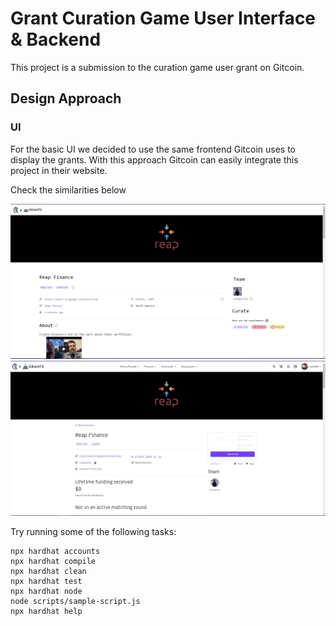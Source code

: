 # Grant Curation Game User Interface & Backend

This project is a submission to the curation game user grant on Gitcoin.

## Design Approach

### UI

For the basic UI we decided to use the same frontend Gitcoin uses to display the grants. With this approach Gitcoin can easily integrate this project in their website.

Check the similarities below

![Our app interface](app/public/appimg1.JPG)
![Gitcoin interface](app/public/gitimg1.JPG)

Try running some of the following tasks:

```shell
npx hardhat accounts
npx hardhat compile
npx hardhat clean
npx hardhat test
npx hardhat node
node scripts/sample-script.js
npx hardhat help
```
